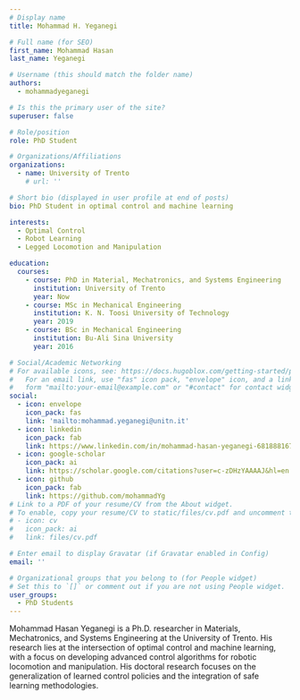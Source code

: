 ```yaml
---
# Display name
title: Mohammad H. Yeganegi

# Full name (for SEO)
first_name: Mohammad Hasan
last_name: Yeganegi

# Username (this should match the folder name)
authors:
  - mohammadyeganegi

# Is this the primary user of the site?
superuser: false

# Role/position
role: PhD Student

# Organizations/Affiliations
organizations:
  - name: University of Trento
    # url: ''

# Short bio (displayed in user profile at end of posts)
bio: PhD Student in optimal control and machine learning

interests:
  - Optimal Control  
  - Robot Learning    
  - Legged Locomotion and Manipulation

education:
  courses:
    - course: PhD in Material, Mechatronics, and Systems Engineering
      institution: University of Trento
      year: Now
    - course: MSc in Mechanical Engineering
      institution: K. N. Toosi University of Technology
      year: 2019
    - course: BSc in Mechanical Engineering
      institution: Bu-Ali Sina University
      year: 2016

# Social/Academic Networking
# For available icons, see: https://docs.hugoblox.com/getting-started/page-builder/#icons
#   For an email link, use "fas" icon pack, "envelope" icon, and a link in the
#   form "mailto:your-email@example.com" or "#contact" for contact widget.
social:
  - icon: envelope
    icon_pack: fas
    link: 'mailto:mohammad.yeganegi@unitn.it'
  - icon: linkedin
    icon_pack: fab
    link: https://www.linkedin.com/in/mohammad-hasan-yeganegi-681888167/
  - icon: google-scholar
    icon_pack: ai
    link: https://scholar.google.com/citations?user=c-zDHzYAAAAJ&hl=en
  - icon: github
    icon_pack: fab
    link: https://github.com/mohammadYg
# Link to a PDF of your resume/CV from the About widget.
# To enable, copy your resume/CV to static/files/cv.pdf and uncomment the lines below.
# - icon: cv
#   icon_pack: ai
#   link: files/cv.pdf

# Enter email to display Gravatar (if Gravatar enabled in Config)
email: ''

# Organizational groups that you belong to (for People widget)
# Set this to `[]` or comment out if you are not using People widget.
user_groups:
  - PhD Students
---
```


Mohammad Hasan Yeganegi is a Ph.D. researcher in Materials, Mechatronics, and Systems Engineering at the University of Trento. His research lies at the intersection of optimal control and machine learning, with a focus on developing advanced control algorithms for robotic locomotion and manipulation. His doctoral research focuses on the generalization of learned control policies and the integration of safe learning methodologies.